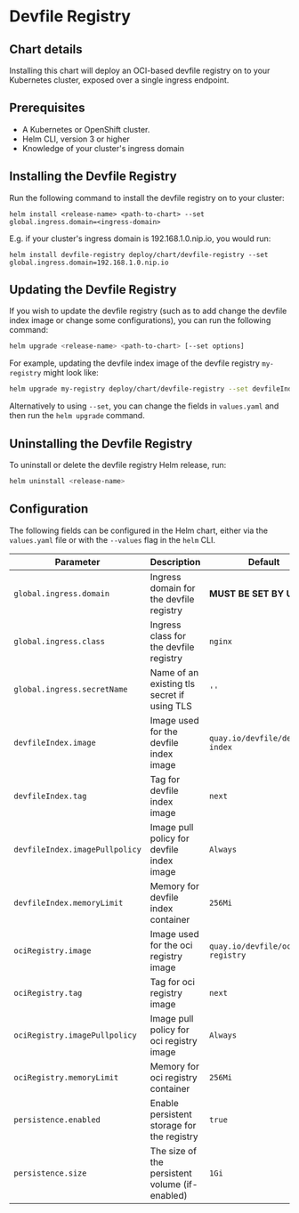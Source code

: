 # Devfile Registry

## Chart details
Installing this chart will deploy an OCI-based devfile registry on to your Kubernetes cluster, exposed over a single ingress endpoint.

## Prerequisites
- A Kubernetes or OpenShift cluster.
- Helm CLI, version 3 or higher
- Knowledge of your cluster's ingress domain

## Installing the Devfile Registry

Run the following command to install the devfile registry on to your cluster:

```
helm install <release-name> <path-to-chart> --set global.ingress.domain=<ingress-domain>
```

E.g. if your cluster's ingress domain is 192.168.1.0.nip.io, you would run:
```
helm install devfile-registry deploy/chart/devfile-registry --set global.ingress.domain=192.168.1.0.nip.io
```

## Updating the Devfile Registry

If you wish to update the devfile registry (such as to add change the devfile index image or change some configurations), you can run the following command:

```bash
helm upgrade <release-name> <path-to-chart> [--set options]
```

For example, updating the devfile index image of the devfile registry `my-registry` might look like:
```bash
helm upgrade my-registry deploy/chart/devfile-registry --set devfileIndex.image=docker.io/myuser/devfile-index --set defileIndex.tag=2.0
```

Alternatively to using `--set`, you can change the fields in `values.yaml` and then run the `helm upgrade` command.

## Uninstalling the Devfile Registry

To uninstall or delete the devfile registry Helm release, run:

```bash
helm uninstall <release-name>
```

## Configuration

The following fields can be configured in the Helm chart, either via the `values.yaml` file or with the `--values` flag in the `helm` CLI.

| Parameter                              | Description                                     | Default                                                    |
| -----------------------                | ---------------------------------------------   | ---------------------------------------------------------- |
| `global.ingress.domain`                | Ingress domain for the devfile registry         | **MUST BE SET BY USER**     |
| `global.ingress.class`                 | Ingress class for the devfile registry          | `nginx` |
| `global.ingress.secretName`            | Name of an existing tls secret if using TLS     | ` '' ` |
| `devfileIndex.image`                   | Image used for the devfile index image          | `quay.io/devfile/devfile-index` |
| `devfileIndex.tag`                     | Tag for devfile index image                     | `next` |
| `devfileIndex.imagePullpolicy`         | Image pull policy for devfile index image       | `Always` |
| `devfileIndex.memoryLimit`             | Memory for devfile index container              | `256Mi` |
| `ociRegistry.image`                    | Image used for the oci registry image           | `quay.io/devfile/oci-registry` |
| `ociRegistry.tag`                      | Tag for oci registry image                      | `next` |
| `ociRegistry.imagePullpolicy`          | Image pull policy for oci registry image        | `Always` |
| `ociRegistry.memoryLimit`              | Memory for oci registry container               | `256Mi` |
| `persistence.enabled`                  | Enable persistent storage for the registry      | `true` |
| `persistence.size`                     | The size of the persistent volume (if-enabled)  | `1Gi` |